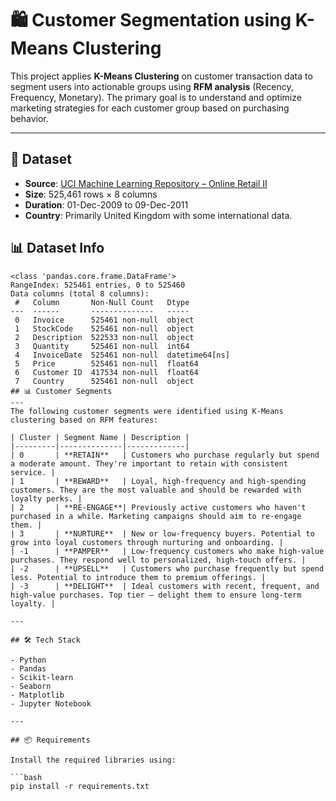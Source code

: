 # 🛍️ Customer Segmentation using K-Means Clustering

This project applies **K-Means Clustering** on customer transaction data to segment users into actionable groups using **RFM analysis** (Recency, Frequency, Monetary). The primary goal is to understand and optimize marketing strategies for each customer group based on purchasing behavior.

---

## 📁 Dataset

- **Source**: [UCI Machine Learning Repository – Online Retail II](https://archive.ics.uci.edu/dataset/502/online+retail+ii)
- **Size**: 525,461 rows × 8 columns  
- **Duration**: 01-Dec-2009 to 09-Dec-2011
- **Country**: Primarily United Kingdom with some international data.

## 📊 Dataset Info

```plaintext
<class 'pandas.core.frame.DataFrame'>
RangeIndex: 525461 entries, 0 to 525460
Data columns (total 8 columns):
 #   Column       Non-Null Count   Dtype         
---  ------       --------------   -----         
 0   Invoice      525461 non-null  object        
 1   StockCode    525461 non-null  object        
 2   Description  522533 non-null  object        
 3   Quantity     525461 non-null  int64         
 4   InvoiceDate  525461 non-null  datetime64[ns]
 5   Price        525461 non-null  float64       
 6   Customer ID  417534 non-null  float64       
 7   Country      525461 non-null  object        
## 📊 Customer Segments
---
The following customer segments were identified using K-Means clustering based on RFM features:

| Cluster | Segment Name | Description |
|---------|--------------|-------------|
| 0       | **RETAIN**   | Customers who purchase regularly but spend a moderate amount. They're important to retain with consistent service. |
| 1       | **REWARD**   | Loyal, high-frequency and high-spending customers. They are the most valuable and should be rewarded with loyalty perks. |
| 2       | **RE-ENGAGE**| Previously active customers who haven't purchased in a while. Marketing campaigns should aim to re-engage them. |
| 3       | **NURTURE**  | New or low-frequency buyers. Potential to grow into loyal customers through nurturing and onboarding. |
| -1      | **PAMPER**   | Low-frequency customers who make high-value purchases. They respond well to personalized, high-touch offers. |
| -2      | **UPSELL**   | Customers who purchase frequently but spend less. Potential to introduce them to premium offerings. |
| -3      | **DELIGHT**  | Ideal customers with recent, frequent, and high-value purchases. Top tier – delight them to ensure long-term loyalty. |

---

## 🛠️ Tech Stack

- Python
- Pandas
- Scikit-learn
- Seaborn
- Matplotlib
- Jupyter Notebook

---

## 📦 Requirements

Install the required libraries using:

```bash
pip install -r requirements.txt
